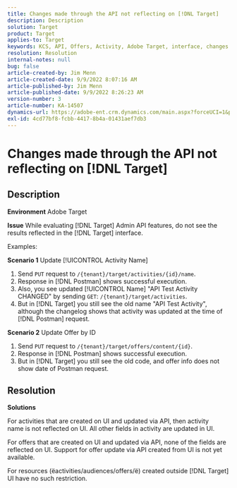 ```yaml
---
title: Changes made through the API not reflecting on [!DNL Target]
description: Description
solution: Target
product: Target
applies-to: Target
keywords: KCS, API, Offers, Activity, Adobe Target, interface, changes
resolution: Resolution
internal-notes: null
bug: false
article-created-by: Jim Menn
article-created-date: 9/9/2022 8:07:16 AM
article-published-by: Jim Menn
article-published-date: 9/9/2022 8:26:23 AM
version-number: 3
article-number: KA-14507
dynamics-url: https://adobe-ent.crm.dynamics.com/main.aspx?forceUCI=1&pagetype=entityrecord&etn=knowledgearticle&id=ccc21268-1630-ed11-9db1-0022480866ad
exl-id: 4cd77bf8-fcbb-4417-8b4a-01431aef7db3
---
```

# Changes made through the API not reflecting on [!DNL Target]

## Description


<b>Environment</b>
 Adobe Target

<b>Issue</b>
 While evaluating [!DNL Target] Admin API features, do not see the results reflected in the [!DNL Target] interface.

Examples:

<b>Scenario 1</b>
 Update [!UICONTROL Activity Name]

1. Send `PUT` request to `/{tenant}/target/activities/{id}/name`.
2. Response in [!DNL Postman] shows successful execution.
3. Also, you see updated [!UICONTROL Name] "API Test Activity CHANGED" by sending `GET`: `/{tenant}/target/activities`.
4. But in [!DNL Target] you still see the old name "API Test Activity", although the changelog shows that activity was updated at the time of [!DNL Postman] request.


<b>Scenario 2</b>
 Update Offer by ID

1. Send `PUT` request to `/{tenant}/target/offers/content/{id}`.
2. Response in [!DNL Postman] shows successful execution.
3. But in [!DNL Target] you still see the old code, and offer info does not show date of Postman request.







## Resolution


<b>Solutions</b>

For activities that are created on UI and updated via API, then activity name is not reflected on UI. All other fields in activity are updated in UI.

For offers that are created on UI and updated via API, none of the fields are reflected on UI. Support for offer update via API created from UI is not yet available.

For resources (ёactivities/audiences/offers/ё) created outside [!DNL Target] UI have no such restriction.
